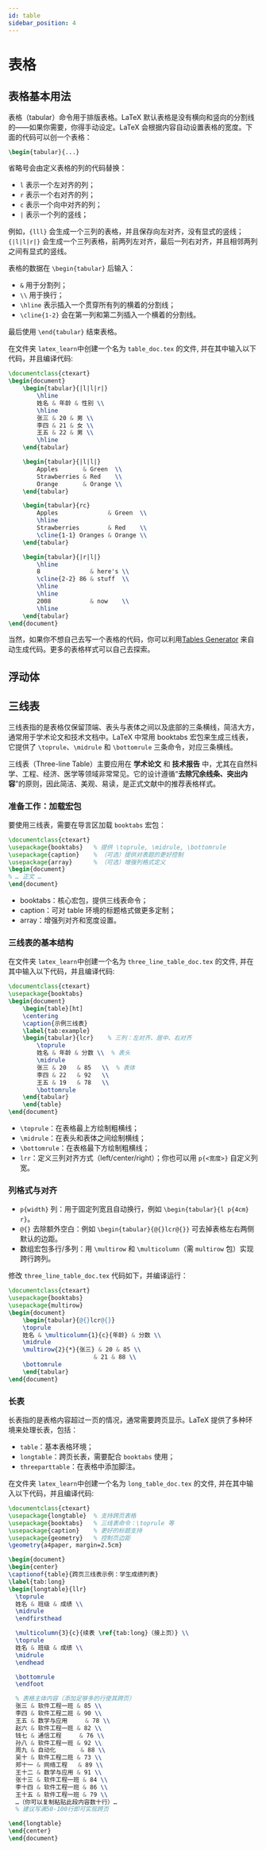 ```yaml
---
id: table
sidebar_position: 4
---
```


# 表格

## 表格基本用法

表格（tabular）命令用于排版表格。LaTeX 默认表格是没有横向和竖向的分割线的——如果你需要，你得手动设定。LaTeX 会根据内容自动设置表格的宽度。下面的代码可以创一个表格：

```latex
\begin{tabular}{...}
```

省略号会由定义表格的列的代码替换：

- `l` 表示一个左对齐的列；
- `r` 表示一个右对齐的列；
- `c` 表示一个向中对齐的列；
- `|` 表示一个列的竖线；

例如，`{lll}` 会生成一个三列的表格，并且保存向左对齐，没有显式的竖线；`{|l|l|r|}` 会生成一个三列表格，前两列左对齐，最后一列右对齐，并且相邻两列之间有显式的竖线。

表格的数据在 `\begin{tabular}` 后输入：

- `&` 用于分割列；
- `\\` 用于换行；
- `\hline` 表示插入一个贯穿所有列的横着的分割线；
- `\cline{1-2}` 会在第一列和第二列插入一个横着的分割线。

最后使用 `\end{tabular}` 结束表格。

在文件夹 `latex_learn`中创建一个名为 `table_doc.tex` 的文件, 并在其中输入以下代码，并且编译代码:

```latex
\documentclass{ctexart}
\begin{document}
    \begin{tabular}{|l|l|r|}
        \hline
        姓名 & 年龄 & 性别 \\
        \hline
        张三 & 20 & 男 \\
        李四 & 21 & 女 \\
        王五 & 22 & 男 \\
        \hline
    \end{tabular}

    \begin{tabular}{|l|l|}
        Apples       & Green  \\
        Strawberries & Red    \\
        Orange       & Orange \\
    \end{tabular}

    \begin{tabular}{rc}
        Apples              & Green  \\
        \hline
        Strawberries        & Red    \\
        \cline{1-1} Oranges & Orange \\
    \end{tabular}

    \begin{tabular}{|r|l|}
        \hline
        8              & here's \\
        \cline{2-2} 86 & stuff  \\
        \hline
        \hline
        2008           & now    \\
        \hline
    \end{tabular}
\end{document}
```

当然，如果你不想自己去写一个表格的代码，你可以利用[Tables Generator](https://www.tablesgenerator.com/) 来自动生成代码。更多的表格样式可以自己去探索。

## 浮动体




## 三线表

三线表指的是表格仅保留顶端、表头与表体之间以及底部的三条横线，简洁大方，通常用于学术论文和技术文档中。LaTeX 中常用 booktabs 宏包来生成三线表，它提供了 `\toprule`、`\midrule` 和 `\bottomrule` 三条命令，对应三条横线。

三线表（Three-line Table）主要应用在 **学术论文** 和 **技术报告** 中，尤其在自然科学、工程、经济、医学等领域非常常见。它的设计遵循“**去除冗余线条、突出内容**”的原则，因此简洁、美观、易读，是正式文献中的推荐表格样式。

### 准备工作：加载宏包

要使用三线表，需要在导言区加载 `booktabs` 宏包：

```latex
\documentclass{ctexart}
\usepackage{booktabs}   % 提供 \toprule, \midrule, \bottomrule
\usepackage{caption}    % （可选）提供对表题的更好控制
\usepackage{array}      % （可选）增强列格式定义
\begin{document}
% … 正文 …
\end{document}
```

- booktabs：核心宏包，提供三线表命令；
- caption：可对 table 环境的标题格式做更多定制；
- array：增强列对齐和宽度设置。

### 三线表的基本结构


在文件夹 `latex_learn`中创建一个名为 `three_line_table_doc.tex` 的文件, 并在其中输入以下代码，并且编译代码:

```latex
\documentclass{ctexart}
\usepackage{booktabs}
\begin{document}
    \begin{table}[ht]
    \centering
    \caption{示例三线表}
    \label{tab:example}
    \begin{tabular}{lcr}    % 三列：左对齐、居中、右对齐
        \toprule
        姓名 & 年龄 & 分数 \\  % 表头
        \midrule
        张三 & 20   & 85   \\  % 表体
        李四 & 22   & 92   \\
        王五 & 19   & 78   \\
        \bottomrule
    \end{tabular}
    \end{table}
\end{document}
```

- `\toprule`：在表格最上方绘制粗横线；
- `\midrule`：在表头和表体之间绘制横线；
- `\bottomrule`：在表格最下方绘制粗横线；
- `lrr`：定义三列对齐方式（left/center/right）；你也可以用 `p{<宽度>}` 自定义列宽。


### 列格式与对齐

- `p{width}` 列：用于固定列宽且自动换行，例如 `\begin{tabular}{l p{4cm} r}`。
- `@{}` 去除额外空白：例如 `\begin{tabular}{@{}lcr@{}}` 可去掉表格左右两侧默认的边距。
- 数组宏包多行/多列：用 `\multirow` 和 `\multicolumn`（需 `multirow` 包）实现跨行跨列。

修改 `three_line_table_doc.tex` 代码如下，并编译运行：

```latex
\documentclass{ctexart}
\usepackage{booktabs}
\usepackage{multirow}
\begin{document}
    \begin{tabular}{@{}lcr@{}}
    \toprule
    姓名 & \multicolumn{1}{c}{年龄} & 分数 \\
    \midrule
    \multirow{2}{*}{张三} & 20 & 85 \\
                        & 21 & 88 \\
    \bottomrule
    \end{tabular}
\end{document}
```

### 长表

长表指的是表格内容超过一页的情况，通常需要跨页显示。LaTeX 提供了多种环境来处理长表，包括：
- `table`：基本表格环境；
- `longtable`：跨页长表，需要配合 `booktabs` 使用；
- `threeparttable`：在表格中添加脚注。

在文件夹 `latex_learn`中创建一个名为 `long_table_doc.tex` 的文件, 并在其中输入以下代码，并且编译代码:

```latex
\documentclass{ctexart}
\usepackage{longtable}  % 支持跨页表格
\usepackage{booktabs}   % 三线表命令：\toprule 等
\usepackage{caption}    % 更好的标题支持
\usepackage{geometry}   % 控制页边距
\geometry{a4paper, margin=2.5cm}

\begin{document}
\begin{center}
\captionof{table}{跨页三线表示例：学生成绩列表}
\label{tab:long}
\begin{longtable}{llr}
  \toprule
  姓名 & 班级 & 成绩 \\
  \midrule
  \endfirsthead

  \multicolumn{3}{c}{续表 \ref{tab:long}（接上页）} \\
  \toprule
  姓名 & 班级 & 成绩 \\
  \midrule
  \endhead

  \bottomrule
  \endfoot

  % 表格主体内容（添加足够多的行使其跨页）
  张三 & 软件工程一班 & 85 \\
  李四 & 软件工程二班 & 90 \\
  王五 & 数学与应用     & 78 \\
  赵六 & 软件工程一班 & 82 \\
  钱七 & 通信工程     & 76 \\
  孙八 & 软件工程一班 & 92 \\
  周九 & 自动化       & 88 \\
  吴十 & 软件工程二班 & 73 \\
  郑十一 & 网络工程   & 89 \\
  王十二 & 数学与应用 & 91 \\
  张十三 & 软件工程一班 & 84 \\
  李十四 & 软件工程一班 & 86 \\
  王十五 & 软件工程一班 & 79 \\
  …（你可以复制粘贴此段内容数十行）…
  % 建议写满50-100行即可实现跨页

\end{longtable}
\end{center}
\end{document}
```